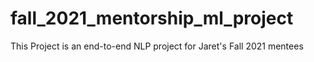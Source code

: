 # fall_2021_mentorship_ml_project
This Project is an end-to-end NLP project for Jaret's Fall 2021 mentees

